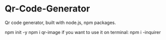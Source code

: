 # Qr-Code-Generator
Qr code generator, built with node.js, npm packages.

npm init -y
npm i qr-image
if you want to use it on terminal: npm i -inquirer
